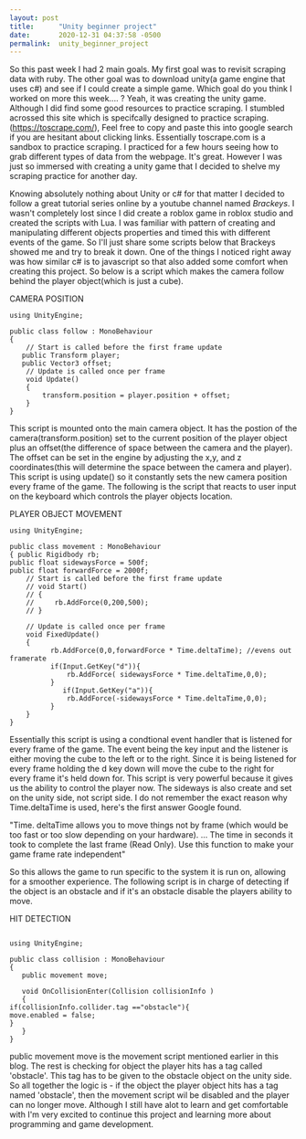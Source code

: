 ```yaml
---
layout: post
title:      "Unity beginner project"
date:       2020-12-31 04:37:58 -0500
permalink:  unity_beginner_project
---
```



So this past week I had 2 main goals. My first goal was to revisit scraping data with ruby. The other goal was to download unity(a game engine that uses c#) and see if I could create a simple game. Which goal do you think I worked on more this week.... ? Yeah, it was creating the unity game. Although I did find some good resources to practice scraping. I stumbled acrossed this site which is specifcally designed to practice scraping. (https://toscrape.com/), Feel free to copy and paste this into google search if you are hesitant about clicking links. Essentially toscrape.com is a sandbox to practice scraping. I practiced for a few hours seeing how to grab different types of data from the webpage. It's great. However I was just so immersed with creating a unity game that I decided to shelve my scraping practice for another day. 

Knowing absolutely nothing about Unity or c# for that matter I decided to follow a great tutorial series online by a youtube channel named *Brackeys*. I wasn't completely lost since I did create a roblox game in roblox studio and created the  scripts with Lua. I was familiar with pattern of creating and manipulating different objects properties and timed this with different events of the game. So I'll just share some scripts below that Brackeys showed me and try to break it down. One of the things I noticed right away was how similar c# is to javascript so that also added some comfort when creating this project. So below is a script which makes the camera follow behind the player object(which is just a cube).

CAMERA POSITION
```
using UnityEngine;

public class follow : MonoBehaviour
{
    // Start is called before the first frame update
   public Transform player;
   public Vector3 offset;
    // Update is called once per frame
    void Update()
    {
        transform.position = player.position + offset;
    }
}

```

This script is mounted onto the main camera object. It has the postion of the camera(transform.position) set to the current position of the player object plus an offset(the difference of space between the camera and the player). The offset can be set in the engine by adjusting the x,y, and z coordinates(this will determine the space between the camera and player). This script is using update() so it constantly sets the new camera position every frame of the game. The following is the script that reacts to user input on the keyboard which controls the player objects location. 

PLAYER OBJECT MOVEMENT
```
using UnityEngine;

public class movement : MonoBehaviour
{ public Rigidbody rb;
public float sidewaysForce = 500f;
public float forwardForce = 2000f;
    // Start is called before the first frame update
    // void Start()
    // {
    //     rb.AddForce(0,200,500);
    // }

    // Update is called once per frame
    void FixedUpdate()
    {
          rb.AddForce(0,0,forwardForce * Time.deltaTime); //evens out framerate
          if(Input.GetKey("d")){
              rb.AddForce( sidewaysForce * Time.deltaTime,0,0);
          }
             if(Input.GetKey("a")){
              rb.AddForce(-sidewaysForce * Time.deltaTime,0,0);
          }
    }
}
```

Essentially this script is using a condtional event handler that is listened for every frame of the game. The event being the key input and the listener is either moving the cube to the left or to the right. Since it is being listened for every frame holding the d key down will move the cube to the right for every frame it's held down for. This script is very powerful because it gives us the ability to control the player now.  The sideways is also create and set on the unity side, not script side. I do not remember the exact reason why Time.deltaTime is used, here's the first answer Google found. 

"Time. deltaTime allows you to move things not by frame (which would be too fast or too slow depending on your hardware). ... The time in seconds it took to complete the last frame (Read Only). Use this function to make your game frame rate independent"

So this allows the game to run specific to the system it is run on, allowing for a smoother experience. The following script is in charge of detecting if the object is an obstacle and if it's an obstacle disable the players ability to move. 

HIT DETECTION
```

using UnityEngine;

public class collision : MonoBehaviour
{
   public movement move;
  
   void OnCollisionEnter(Collision collisionInfo )
   {
if(collisionInfo.collider.tag =="obstacle"){
move.enabled = false;
}
   }
}

```

public movement move is the movement script mentioned earlier in this blog.  The rest is checking for object the player hits has a tag called 'obstacle'. This tag has to be given to the obstacle object on the unity side. So all together the logic is - if the object the player object hits has a tag named 'obstacle', then the movement script wil be disabled and the player can no longer move. Although I still have alot to learn and get comfortable with I'm very excited to continue this project and learning more about programming and game development. 


